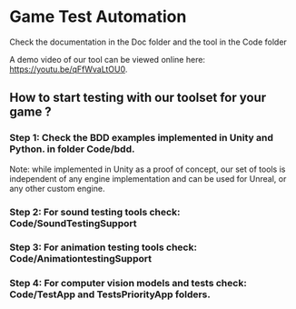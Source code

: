 # Game Test Automation

Check the documentation in the Doc folder and the tool in the Code folder

A demo video of our tool can be viewed online here:
https://youtu.be/qFfWvaLtOU0.


## How to start testing with our toolset for your game ?

### Step 1: Check the BDD examples implemented in Unity and Python. in folder Code/bdd.
Note: while implemented in Unity as a proof of concept, our set of tools is independent of any engine implementation and can be used for Unreal, or any other custom engine.

### Step 2: For sound testing tools check: Code/SoundTestingSupport

### Step 3: For animation testing tools check: Code/AnimationtestingSupport

### Step 4: For computer vision models and tests check: Code/TestApp and TestsPriorityApp folders.

